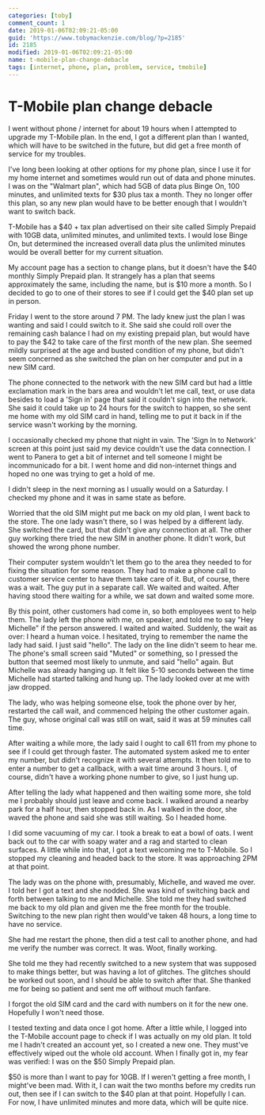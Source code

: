 ```yaml
---
categories: [toby]
comment_count: 1
date: 2019-01-06T02:09:21-05:00
guid: 'https://www.tobymackenzie.com/blog/?p=2185'
id: 2185
modified: 2019-01-06T02:09:21-05:00
name: t-mobile-plan-change-debacle
tags: [internet, phone, plan, problem, service, tmobile]
---
```


T-Mobile plan change debacle
============================

I went without phone / internet for about 19 hours when I attempted to upgrade my T-Mobile plan.<!--more-->  In the end, I got a different plan than I wanted, which will have to be switched in the future, but did get a free month of service for my troubles.

I've long been looking at other options for my phone plan, since I use it for my home internet and sometimes would run out of data and phone minutes.  I was on the "Walmart plan", which had 5GB of data plus Binge On, 100 minutes, and unlimited texts for $30 plus tax a month.  They no longer offer this plan, so any new plan would have to be better enough that I wouldn't want to switch back.

T-Mobile has a $40 + tax plan advertised on their site called Simply Prepaid with 10GB data, unlimited minutes, and unlimited texts.  I would lose Binge On, but determined the increased overall data plus the unlimited minutes would be overall better for my current situation.

My account page has a section to change plans, but it doesn't have the $40 monthly Simply Prepaid plan.  It strangely has a plan that seems approximately the same, including the name, but is $10 more a month.  So I decided to go to one of their stores to see if I could get the $40 plan set up in person.

Friday I went to the store around 7 PM.  The lady knew just the plan I was wanting and said I could switch to it.  She said she could roll over the remaining cash balance I had on my existing prepaid plan, but would have to pay the $42 to take care of the first month of the new plan.  She seemed mildly surprised at the age and busted condition of my phone, but didn't seem concerned as she switched the plan on her computer and put in a new SIM card.

The phone connected to the network with the new SIM card but had a little exclamation mark in the bars area and wouldn't let me call, text, or use data besides to load a 'Sign in' page that said it couldn't sign into the network.  She said it could take up to 24 hours for the switch to happen, so she sent me home with my old SIM card in hand, telling me to put it back in if the service wasn't working by the morning.

I occasionally checked my phone that night in vain.  The 'Sign In to Network' screen at this point just said my device couldn't use the data connection.  I went to Panera to get a bit of internet and tell someone I might be incommunicado for a bit.  I went home and did non-internet things and hoped no one was trying to get a hold of me.

I didn't sleep in the next morning as I usually would on a Saturday.  I checked my phone and it was in same state as before.

Worried that the old SIM might put me back on my old plan, I went back to the store.  The one lady wasn't there, so I was helped by a different lady.  She switched the card, but that didn't give any connection at all.  The other guy working there tried the new SIM in another phone.  It didn't work, but showed the wrong phone number.

Their computer system wouldn't let them go to the area they needed to for fixing the situation for some reason.  They had to make a phone call to customer service center to have them take care of it.  But, of course, there was a wait.  The guy put in a separate call.  We waited and waited.  After having stood there waiting for a while, we sat down and waited some more.

By this point, other customers had come in, so both employees went to help them.  The lady left the phone with me, on speaker, and told me to say "Hey Michelle" if the person answered.  I waited and waited.  Suddenly, the wait as over: I heard a human voice.  I hesitated, trying to remember the name the lady had said.  I just said "hello".  The lady on the line didn't seem to hear me.  The phone's small screen said "Muted" or something, so I pressed the button that seemed most likely to unmute, and said "hello" again.  But Michelle was already hanging up.  It felt like 5-10 seconds between the time Michelle had started talking and hung up.  The lady looked over at me with jaw dropped.

The lady, who was helping someone else, took the phone over by her, restarted the call wait, and commenced helping the other customer again.  The guy, whose original call was still on wait, said it was at 59 minutes call time.

After waiting a while more, the lady said I ought to call 611 from my phone to see if I could get through faster.  The automated system asked me to enter my number, but didn't recognize it with several attempts.  It then told me to enter a number to get a callback, with a wait time around 3 hours.  I, of course, didn't have a working phone number to give, so I just hung up.

After telling the lady what happened and then waiting some more, she told me I probably should just leave and come back.  I walked around a nearby park for a half hour, then stopped back in.  As I walked in the door, she waved the phone and said she was still waiting.  So I headed home.

I did some vacuuming of my car.  I took a break to eat a bowl of oats.  I went back out to the car with soapy water and a rag and started to clean surfaces.  A little while into that, I got a text welcoming me to T-Mobile.  So I stopped my cleaning and headed back to the store.  It was approaching 2PM at that point.

The lady was on the phone with, presumably, Michelle, and waved me over.  I told her I got a text and she nodded.  She was kind of switching back and forth between talking to me and Michelle.  She told me they had switched me back to my old plan and given me the free month for the trouble.  Switching to the new plan right then would've taken 48 hours, a long time to have no service.

She had me restart the phone, then did a test call to another phone, and had me verify the number was correct.  It was.  Woot, finally working.

She told me they had recently switched to a new system that was supposed to make things better, but was having a lot of glitches.  The glitches should be worked out soon, and I should be able to switch after that.  She thanked me for being so patient and sent me off without much fanfare.

I forgot the old SIM card and the card with numbers on it for the new one.  Hopefully I won't need those.

I tested texting and data once I got home.  After a little while, I logged into the T-Mobile account page to check if I was actually on my old plan.  It told me I hadn't created an account yet, so I created a new one.  They must've effectively wiped out the whole old account.  When I finally got in, my fear was verified:  I was on the $50 Simply Prepaid plan.

$50 is more than I want to pay for 10GB.  If I weren't getting a free month, I might've been mad.  With it, I can wait the two months before my credits run out, then see if I can switch to the $40 plan at that point.  Hopefully I can.  For now, I have unlimited minutes and more data, which will be quite nice.
